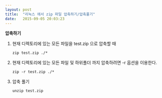 ```yaml
---
layout: post
title:  "리눅스 에서 zip 파일 압축하기/압축풀기"
date:   2015-09-05 20:03:23
---
```



**압축하기**

1. 현재 디렉토리에 있는 모든 파일을 test.zip 으로 압축할 때

    `zip test.zip ./*`

    
1. 현재 디렉토리에 있는 모든 파일 및 하위폴더 까지 압축하려면 -r 옵션을 이용한다.

    `zip -r test.zip ./*`
    
    
1. 압축 풀기

    `unzip test.zip`
    

